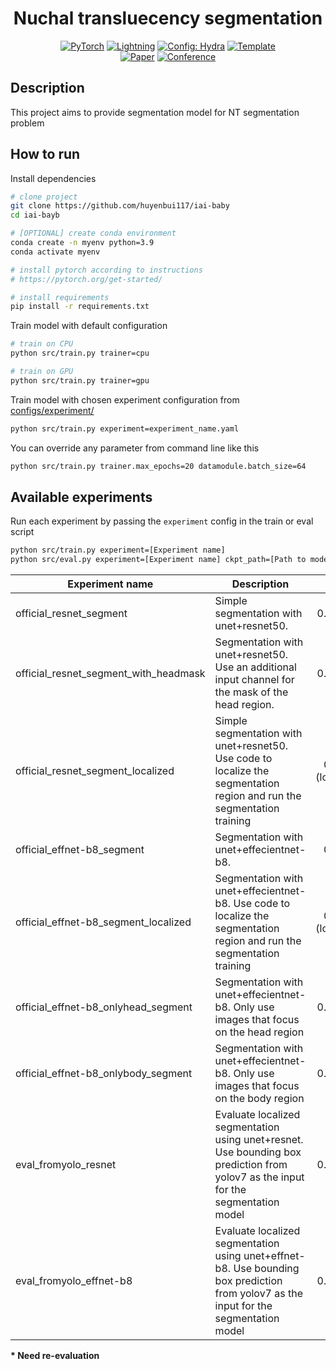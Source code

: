 <div align="center">

# Nuchal transluecency segmentation

<a href="https://pytorch.org/get-started/locally/"><img alt="PyTorch" src="https://img.shields.io/badge/PyTorch-ee4c2c?logo=pytorch&logoColor=white"></a>
<a href="https://pytorchlightning.ai/"><img alt="Lightning" src="https://img.shields.io/badge/-Lightning-792ee5?logo=pytorchlightning&logoColor=white"></a>
<a href="https://hydra.cc/"><img alt="Config: Hydra" src="https://img.shields.io/badge/Config-Hydra-89b8cd"></a>
<a href="https://github.com/ashleve/lightning-hydra-template"><img alt="Template" src="https://img.shields.io/badge/-Lightning--Hydra--Template-017F2F?style=flat&logo=github&labelColor=gray"></a><br>
[![Paper](http://img.shields.io/badge/paper-arxiv.1001.2234-B31B1B.svg)](https://www.nature.com/articles/nature14539)
[![Conference](http://img.shields.io/badge/AnyConference-year-4b44ce.svg)](https://papers.nips.cc/paper/2020)

</div>

## Description

This project aims to provide segmentation model for NT segmentation problem

## How to run

Install dependencies

```bash
# clone project
git clone https://github.com/huyenbui117/iai-baby
cd iai-bayb

# [OPTIONAL] create conda environment
conda create -n myenv python=3.9
conda activate myenv

# install pytorch according to instructions
# https://pytorch.org/get-started/

# install requirements
pip install -r requirements.txt
```

Train model with default configuration

```bash
# train on CPU
python src/train.py trainer=cpu

# train on GPU
python src/train.py trainer=gpu
```

Train model with chosen experiment configuration from [configs/experiment/](configs/experiment/)

```bash
python src/train.py experiment=experiment_name.yaml
```

You can override any parameter from command line like this

```bash
python src/train.py trainer.max_epochs=20 datamodule.batch_size=64
```

## Available experiments
Run each experiment by passing the `experiment` config in the train or eval script
```bash
python src/train.py experiment=[Experiment name]
python src/eval.py experiment=[Experiment name] ckpt_path=[Path to model checkpoint]
```

| Experiment name   |      Description      |  IOU |
|----------|-------------|------:|
| official_resnet_segment |  Simple segmentation with unet+resnet50. | 0.25* |
| official_resnet_segment_with_headmask |    Segmentation with unet+resnet50. Use an additional input channel for the mask of the head region.   |   0.29* |
| official_resnet_segment_localized | Simple segmentation with unet+resnet50. Use code to localize the segmentation region and run the segmentation training |    0.66 (local) |
| official_effnet-b8_segment | Segmentation with unet+effecientnet-b8. |    0.42 |
| official_effnet-b8_segment_localized | Segmentation with unet+effecientnet-b8. Use code to localize the segmentation region and run the segmentation training |    0.64 (local) |
| official_effnet-b8_onlyhead_segment | Segmentation with unet+effecientnet-b8. Only use images that focus on the head region |    0.47* |
| official_effnet-b8_onlybody_segment | Segmentation with unet+effecientnet-b8. Only use images that focus on the body region |    0.36* |
| eval_fromyolo_resnet | Evaluate localized segmentation using unet+resnet. Use bounding box prediction from yolov7 as the input for the segmentation model |    0.53* |
| eval_fromyolo_effnet-b8 | Evaluate localized segmentation using unet+effnet-b8. Use bounding box prediction from yolov7 as the input for the segmentation model |    0.18* |

<b>\* Need re-evaluation</b>
